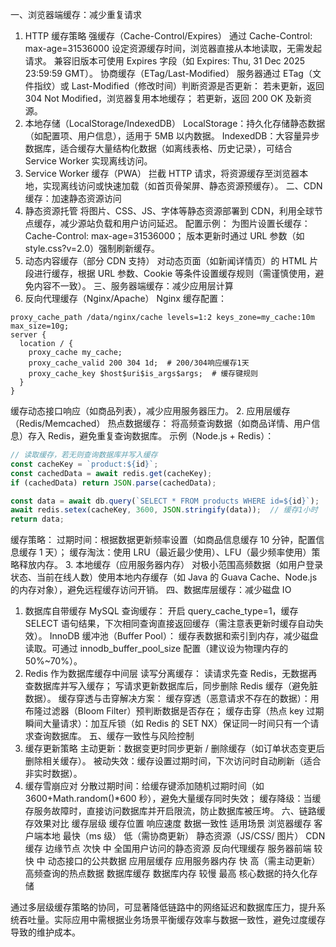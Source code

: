 一、浏览器端缓存：减少重复请求
1. HTTP 缓存策略
强缓存（Cache-Control/Expires）
通过 Cache-Control: max-age=31536000 设定资源缓存时间，浏览器直接从本地读取，无需发起请求。
兼容旧版本可使用 Expires 字段（如 Expires: Thu, 31 Dec 2025 23:59:59 GMT）。
协商缓存（ETag/Last-Modified）
服务器通过 ETag（文件指纹）或 Last-Modified（修改时间）判断资源是否更新：
若未更新，返回 304 Not Modified，浏览器复用本地缓存；
若更新，返回 200 OK 及新资源。
2. 本地存储（LocalStorage/IndexedDB）
LocalStorage：持久化存储静态数据（如配置项、用户信息），适用于 5MB 以内数据。
IndexedDB：大容量异步数据库，适合缓存大量结构化数据（如离线表格、历史记录），可结合 Service Worker 实现离线访问。
3. Service Worker 缓存（PWA）
拦截 HTTP 请求，将资源缓存至浏览器本地，实现离线访问或快速加载（如首页骨架屏、静态资源预缓存）。
二、CDN 缓存：加速静态资源访问
1. 静态资源托管
将图片、CSS、JS、字体等静态资源部署到 CDN，利用全球节点缓存，减少源站负载和用户访问延迟。
配置示例：
为图片设置长缓存：Cache-Control: max-age=31536000；
版本更新时通过 URL 参数（如 style.css?v=2.0）强制刷新缓存。
2. 动态内容缓存（部分 CDN 支持）
对动态页面（如新闻详情页）的 HTML 片段进行缓存，根据 URL 参数、Cookie 等条件设置缓存规则（需谨慎使用，避免内容不一致）。
三、服务器端缓存：减少应用层计算
1. 反向代理缓存（Nginx/Apache）
Nginx 缓存配置：
```nginx
proxy_cache_path /data/nginx/cache levels=1:2 keys_zone=my_cache:10m max_size=10g;
server {
  location / {
    proxy_cache my_cache;
    proxy_cache_valid 200 304 1d;  # 200/304响应缓存1天
    proxy_cache_key $host$uri$is_args$args;  # 缓存键规则
  }
}
```
缓存动态接口响应（如商品列表），减少应用服务器压力。
2. 应用层缓存（Redis/Memcached）
热点数据缓存：
将高频查询数据（如商品详情、用户信息）存入 Redis，避免重复查询数据库。
示例（Node.js + Redis）：
```javascript
// 读取缓存，若无则查询数据库并写入缓存
const cacheKey = `product:${id}`;
const cachedData = await redis.get(cacheKey);
if (cachedData) return JSON.parse(cachedData);

const data = await db.query(`SELECT * FROM products WHERE id=${id}`);
await redis.setex(cacheKey, 3600, JSON.stringify(data));  // 缓存1小时
return data;
```
缓存策略：
过期时间：根据数据更新频率设置（如商品信息缓存 10 分钟，配置信息缓存 1 天）；
缓存淘汰：使用 LRU（最近最少使用）、LFU（最少频率使用）策略释放内存。
3. 本地缓存（应用服务器内存）
对极小范围高频数据（如用户登录状态、当前在线人数）使用本地内存缓存（如 Java 的 Guava Cache、Node.js 的内存对象），避免远程缓存访问开销。
四、数据库层缓存：减少磁盘 IO
1. 数据库自带缓存
MySQL 查询缓存：
开启 query_cache_type=1，缓存 SELECT 语句结果，下次相同查询直接返回缓存（需注意表更新时缓存自动失效）。
InnoDB 缓冲池（Buffer Pool）：
缓存表数据和索引到内存，减少磁盘读取。可通过 innodb_buffer_pool_size 配置（建议设为物理内存的 50%~70%）。
2. Redis 作为数据库缓存中间层
读写分离缓存：
读请求先查 Redis，无数据再查数据库并写入缓存；
写请求更新数据库后，同步删除 Redis 缓存（避免脏数据）。
缓存穿透与击穿解决方案：
缓存穿透（恶意请求不存在的数据）：用布隆过滤器（Bloom Filter）预判断数据是否存在；
缓存击穿（热点 key 过期瞬间大量请求）：加互斥锁（如 Redis 的 SET NX）保证同一时间只有一个请求查询数据库。
五、缓存一致性与风险控制
1. 缓存更新策略
主动更新：数据变更时同步更新 / 删除缓存（如订单状态变更后删除相关缓存）。
被动失效：缓存设置过期时间，下次访问时自动刷新（适合非实时数据）。
2. 缓存雪崩应对
分散过期时间：给缓存键添加随机过期时间（如 3600+Math.random()*600 秒），避免大量缓存同时失效；
缓存降级：当缓存服务故障时，直接访问数据库并开启限流，防止数据库被压垮。
六、链路缓存效果对比
缓存层级	缓存位置	响应速度	数据一致性	适用场景
浏览器缓存	客户端本地	最快（ms 级）	低（需协商更新）	静态资源（JS/CSS/ 图片）
CDN 缓存	边缘节点	次快	中	全国用户访问的静态资源
反向代理缓存	服务器前端	较快	中	动态接口的公共数据
应用层缓存	应用服务器内存	快	高（需主动更新）	高频查询的热点数据
数据库缓存	数据库内存	较慢	最高	核心数据的持久化存储

通过多层级缓存策略的协同，可显著降低链路中的网络延迟和数据库压力，提升系统吞吐量。实际应用中需根据业务场景平衡缓存效率与数据一致性，避免过度缓存导致的维护成本。
